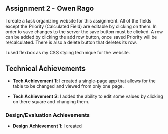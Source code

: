 ## Assignment 2 - Owen Rago
I create a task organizing website for this assignment. All of the fields except the Priority (Calculated Field) are editable by clicking on them. In order to save changes to the server the save button must be clicked. A row can be added by clicking the add row button, once saved Priority will be re/calculated. There is also a delete button that deletes its row.

I used flexbox as my CSS styling technique for the website.

## Technical Achievements
- **Tech Achievement 1**: I created a single-page app that allows for the table to be changed and viewed from only one page.

- **Tech Achievement 2**: I added the ability to edit some values by clicking on there square and changing them.

### Design/Evaluation Achievements
- **Design Achievement 1**: I created
